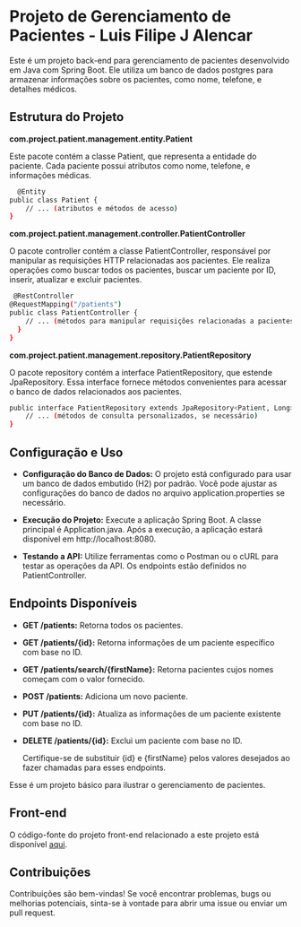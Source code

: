 # Projeto de Gerenciamento de Pacientes - Luis Filipe J Alencar

Este é um projeto back-end para gerenciamento de pacientes desenvolvido em Java com Spring Boot. 
Ele utiliza um banco de dados postgres para armazenar informações sobre os pacientes, como nome, telefone, e detalhes médicos.


## Estrutura do Projeto

 **com.project.patient.management.entity.Patient**
 
Este pacote contém a classe Patient, que representa a entidade do paciente. Cada paciente possui atributos como nome, telefone, e informações médicas.

```bash
  @Entity
public class Patient {
    // ... (atributos e métodos de acesso)
}
   ```

 **com.project.patient.management.controller.PatientController**
 
O pacote controller contém a classe PatientController, responsável por manipular as requisições HTTP relacionadas aos pacientes. 
Ele realiza operações como buscar todos os pacientes, buscar um paciente por ID, inserir, atualizar e excluir pacientes.

```bash
 @RestController
@RequestMapping("/patients")
public class PatientController {
    // ... (métodos para manipular requisições relacionadas a pacientes)
  }
}
   ```

 **com.project.patient.management.repository.PatientRepository**
 
O pacote repository contém a interface PatientRepository, que estende JpaRepository. 
Essa interface fornece métodos convenientes para acessar o banco de dados relacionados aos pacientes.

```bash
public interface PatientRepository extends JpaRepository<Patient, Long> {
    // ... (métodos de consulta personalizados, se necessário)
}
   ```

## Configuração e Uso

- **Configuração do Banco de Dados:** O projeto está configurado para usar um banco de dados embutido (H2) por padrão.
  Você pode ajustar as configurações do banco de dados no arquivo application.properties se necessário.
  
- **Execução do Projeto:** Execute a aplicação Spring Boot. A classe principal é Application.java.
  Após a execução, a aplicação estará disponível em http://localhost:8080.
  
- **Testando a API:** Utilize ferramentas como o Postman ou o cURL para testar as operações da API. Os endpoints estão definidos no PatientController.

## Endpoints Disponíveis

- **GET /patients:** Retorna todos os pacientes.
- **GET /patients/{id}:** Retorna informações de um paciente específico com base no ID.
- **GET /patients/search/{firstName}:** Retorna pacientes cujos nomes começam com o valor fornecido.
- **POST /patients:** Adiciona um novo paciente.
- **PUT /patients/{id}:**  Atualiza as informações de um paciente existente com base no ID.
- **DELETE /patients/{id}:**  Exclui um paciente com base no ID.

  Certifique-se de substituir {id} e {firstName} pelos valores desejados ao fazer chamadas para esses endpoints.

Esse é um projeto básico para ilustrar o gerenciamento de pacientes. 

## Front-end

O código-fonte do projeto front-end relacionado a este projeto está disponível [aqui](https://github.com/filipedealencar/patient_management).

## Contribuições

Contribuições são bem-vindas! Se você encontrar problemas, bugs ou melhorias potenciais, sinta-se à vontade para abrir uma issue ou enviar um pull request.
